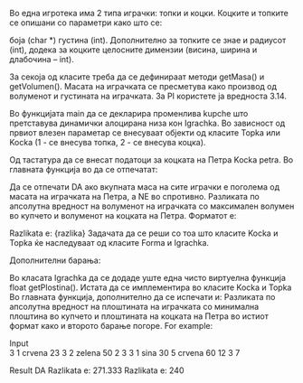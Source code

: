 Во една игротека има 2 типа играчки: топки и коцки. Коцките и топките се опишани со параметри како што се:

боја (char *)
густина (int).
Дополнително за топките се знае и радиусот (int), додека за коцките целосните димензии (висина, ширина и длабочина – int).

За секоја од класите треба да се дефинираат методи getMasa() и getVolumen(). Масата на играчката се пресметува како производ од волуменот и густината на играчката. За PI користете ја вредноста 3.14.

Во функцијата main да се декларира променлива kupche што претставува динамички алоцирана низа кон Igrachka. Во зависност од првиот влезен параметар се внесуваат објекти од класите Topka или Kocka (1 - се внесува топка, 2 - се внесува коцка).

Од тастатура да се внесат податоци за коцката на Петра Kocka petra. Во главната функција во да се отпечатат:

Да се отпечати DA ако вкупната маса на сите играчки е поголема од масата на играчката на Петра, а NE во спротивно.
Разликата по апсолутна вредност на волуменот на играчката со максимален волумен во купчето и волуменот на коцката на Петра. Форматот е:

Razlikata e: {razlika}
Задачата да се реши со тоа што класите Kocka и Topka ќе наследуваат од класите Forma и Igrachka.

Дополнителни барања:

Во класата Igrachka да се додаде уште една чисто виртуелна функција float getPlostina(). Истата да се имплементира во класите Kocka и Topka
Во главната функција, дополнително да се испечати и: Разликата по апсолутна вредност на плоштината на играчката со минимална плоштина во купчето и плоштината на коцката на Петра во истиот формат како и второто барање погоре.
For example:

Input	
3
1
crvena
23
3
2
zelena
50
2
3
3
1
sina
30
5
crvena
60
12
3
7

Result
DA
Razlikata e: 271.333
Razlikata e: 240